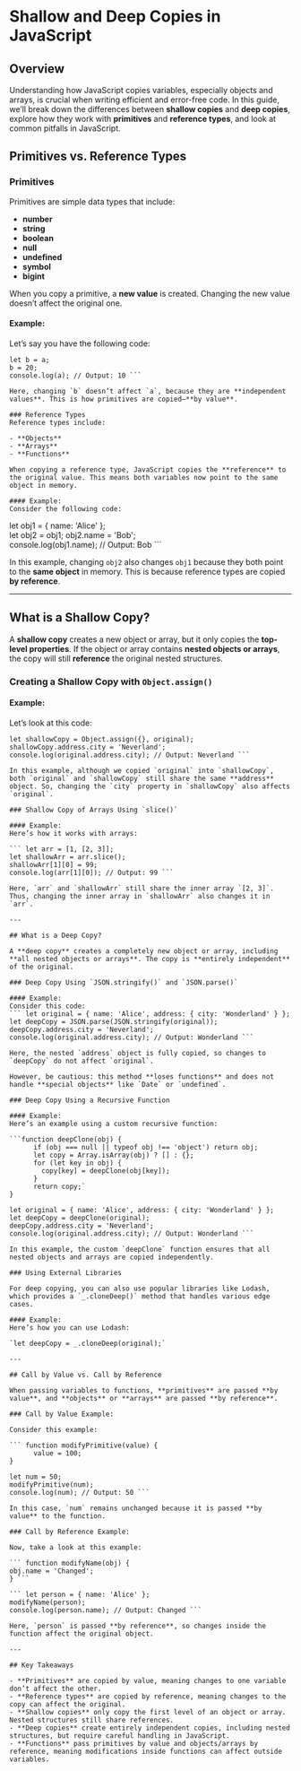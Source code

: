 # Shallow and Deep Copies in JavaScript

## Overview
Understanding how JavaScript copies variables, especially objects and arrays, is crucial when writing efficient and error-free code. In this guide, we’ll break down the differences between **shallow copies** and **deep copies**, explore how they work with **primitives** and **reference types**, and look at common pitfalls in JavaScript.

## Primitives vs. Reference Types

### Primitives
Primitives are simple data types that include:

- **number**
- **string**
- **boolean**
- **null**
- **undefined**
- **symbol**
- **bigint**

When you copy a primitive, a **new value** is created. Changing the new value doesn’t affect the original one.

#### Example:
Let’s say you have the following code:

```let a = 10;
let b = a; 
b = 20; 
console.log(a); // Output: 10 ```

Here, changing `b` doesn’t affect `a`, because they are **independent values**. This is how primitives are copied—**by value**.

### Reference Types
Reference types include:

- **Objects**
- **Arrays**
- **Functions**

When copying a reference type, JavaScript copies the **reference** to the original value. This means both variables now point to the same object in memory.

#### Example:
Consider the following code:

```
let obj1 = { name: 'Alice' };  
let obj2 = obj1;
obj2.name = 'Bob';  
console.log(obj1.name); // Output: Bob ```

In this example, changing `obj2` also changes `obj1` because they both point to the **same object** in memory. This is because reference types are copied **by reference**.

---

## What is a Shallow Copy?

A **shallow copy** creates a new object or array, but it only copies the **top-level properties**. If the object or array contains **nested objects or arrays**, the copy will still **reference** the original nested structures.

### Creating a Shallow Copy with `Object.assign()`

#### Example:
Let’s look at this code:

```let original = { name: 'Alice', address: { city: 'Wonderland' } };
let shallowCopy = Object.assign({}, original);
shallowCopy.address.city = 'Neverland';
console.log(original.address.city); // Output: Neverland ```

In this example, although we copied `original` into `shallowCopy`, both `original` and `shallowCopy` still share the same **address** object. So, changing the `city` property in `shallowCopy` also affects `original`.

### Shallow Copy of Arrays Using `slice()`

#### Example:
Here’s how it works with arrays:

``` let arr = [1, [2, 3]]; 
let shallowArr = arr.slice();  
shallowArr[1][0] = 99;
console.log(arr[1][0]); // Output: 99 ```

Here, `arr` and `shallowArr` still share the inner array `[2, 3]`. Thus, changing the inner array in `shallowArr` also changes it in `arr`.

---

## What is a Deep Copy?

A **deep copy** creates a completely new object or array, including **all nested objects or arrays**. The copy is **entirely independent** of the original.

### Deep Copy Using `JSON.stringify()` and `JSON.parse()`

#### Example:
Consider this code:
``` let original = { name: 'Alice', address: { city: 'Wonderland' } };
let deepCopy = JSON.parse(JSON.stringify(original));
deepCopy.address.city = 'Neverland';
console.log(original.address.city); // Output: Wonderland ```

Here, the nested `address` object is fully copied, so changes to `deepCopy` do not affect `original`.

However, be cautious: this method **loses functions** and does not handle **special objects** like `Date` or `undefined`.

### Deep Copy Using a Recursive Function

#### Example:
Here’s an example using a custom recursive function:

```function deepClone(obj) {
      if (obj === null || typeof obj !== 'object') return obj;
      let copy = Array.isArray(obj) ? [] : {};  
      for (let key in obj) {  
        copy[key] = deepClone(obj[key]);
      }
      return copy;`  
}

let original = { name: 'Alice', address: { city: 'Wonderland' } };  
let deepCopy = deepClone(original);
deepCopy.address.city = 'Neverland';  
console.log(original.address.city); // Output: Wonderland ```

In this example, the custom `deepClone` function ensures that all nested objects and arrays are copied independently.

### Using External Libraries

For deep copying, you can also use popular libraries like Lodash, which provides a `_.cloneDeep()` method that handles various edge cases.

#### Example:
Here’s how you can use Lodash:

`let deepCopy = _.cloneDeep(original);`

---

## Call by Value vs. Call by Reference

When passing variables to functions, **primitives** are passed **by value**, and **objects** or **arrays** are passed **by reference**.

### Call by Value Example:

Consider this example:

``` function modifyPrimitive(value) {
      value = 100;
}

let num = 50;  
modifyPrimitive(num);  
console.log(num); // Output: 50 ```

In this case, `num` remains unchanged because it is passed **by value** to the function.

### Call by Reference Example:

Now, take a look at this example:

``` function modifyName(obj) {
obj.name = 'Changed';
} ```

``` let person = { name: 'Alice' }; 
modifyName(person);
console.log(person.name); // Output: Changed ```

Here, `person` is passed **by reference**, so changes inside the function affect the original object.

---

## Key Takeaways

- **Primitives** are copied by value, meaning changes to one variable don’t affect the other.
- **Reference types** are copied by reference, meaning changes to the copy can affect the original.
- **Shallow copies** only copy the first level of an object or array. Nested structures still share references.
- **Deep copies** create entirely independent copies, including nested structures, but require careful handling in JavaScript.
- **Functions** pass primitives by value and objects/arrays by reference, meaning modifications inside functions can affect outside variables.
